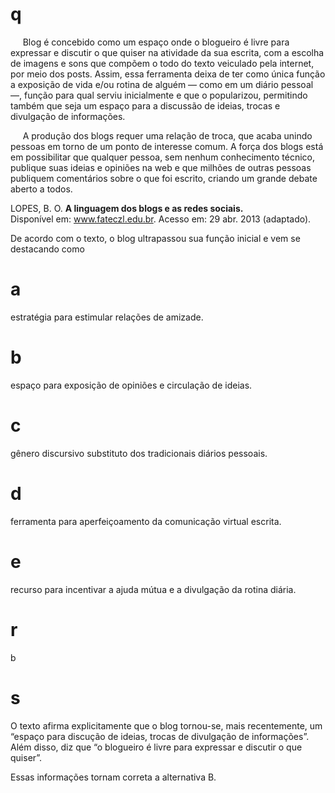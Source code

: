 # q
     Blog é concebido como um espaço onde o blogueiro é livre para expressar e discutir o que quiser na atividade da sua escrita, com a escolha de imagens e sons que compõem o todo do texto veiculado pela internet, por meio dos posts. Assim, essa ferramenta deixa de ter como única função a exposição de vida e/ou rotina de alguém — como em um diário pessoal —, função para qual serviu inicialmente e que o popularizou, permitindo também que seja um espaço para a discussão de ideias, trocas e divulgação de informações.

     A produção dos blogs requer uma relação de troca, que acaba unindo pessoas em torno de um ponto de interesse comum. A força dos blogs está em possibilitar que qualquer pessoa, sem nenhum conhecimento técnico, publique suas ideias e opiniões na web e que milhões de outras pessoas publiquem comentários sobre o que foi escrito, criando um grande debate aberto a todos.

LOPES, B. O. **A linguagem dos blogs e as redes sociais.**\
Disponível em: www.fateczl.edu.br. Acesso em: 29 abr. 2013 (adaptado).

De acordo com o texto, o blog ultrapassou sua função inicial e vem se destacando como

# a
estratégia para estimular relações de amizade.

# b
espaço para exposição de opiniões e circulação de ideias.

# c
gênero discursivo substituto dos tradicionais diários pessoais.

# d
ferramenta para aperfeiçoamento da comunicação virtual escrita.

# e
recurso para incentivar a ajuda mútua e a divulgação da rotina diária.

# r
b

# s
O texto afirma explicitamente que o blog tornou-se, mais recentemente, um “espaço para discução de ideias, trocas de divulgação de informações”. Além disso, diz que “o blogueiro é livre para expressar e discutir o que quiser”.

Essas informações tornam correta a alternativa B.
